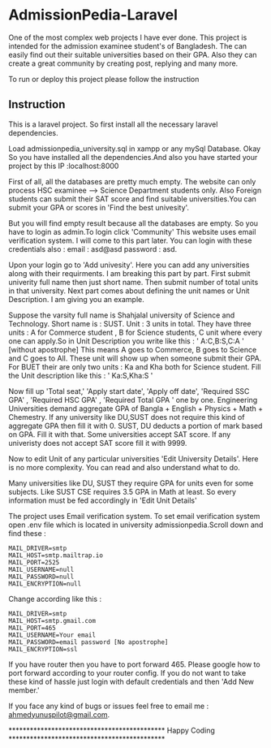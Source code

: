 # AdmissionPedia-Laravel
One of the most complex web projects I have ever done. This project is intended for the admission examinee student's of Bangladesh.
The can easily find out their suitable universities based on their GPA.
Also they can create a great community by creating post, replying and many more.

To run or deploy this project please follow the instruction
## Instruction
This is a laravel project. So first install all the necessary laravel dependencies.

Load admissionpedia_university.sql in xampp or any mySql Database.
Okay So you have installed all the dependencies.And also you have started your project by this IP :localhost:8000 

First of all, all the databases are pretty much empty. 
The website can only process HSC examinee --> Science Department students only. Also Foreign students can submit
their SAT score and find suitable universities.You can submit your GPA or scores in 'Find the best univesity'.

But you will find empty result because all the databases are empty. So you have to login as admin.To login click 'Community'
This website uses email verification system. I will come to this part later. You can login with these credentials
also :   email  : asd@asd   password : asd.

Upon your login go to 'Add univesity'. Here you can add any universities along with their requirments. I am breaking this part by part.
First submit univerity full name then just short name. Then submit number of total units in that university.
Next part comes about defining the unit names or Unit Description. I am giving you an example.

Suppose the varsity full name is Shahjalal university of Science and Technology. Short name is : SUST. Unit : 3 units in total.
They have three units : A for Commerce student , B for Science students, C unit where every one can apply.So 
in Unit Description you write like this :  ' A:C,B:S,C:A ' [without apostrophe] This means A goes to Commerce, B goes to Science and C goes to All. These unit will show up when someone submit their GPA. 
For BUET their are only two units : Ka and Kha both for Science student. Fill the Unit description like this :
' Ka:S,Kha:S '

Now fill up 'Total seat,' 'Apply start date', 'Apply off date', 'Required SSC GPA' ,  'Required HSC GPA' ,
'Required Total GPA ' one by one.
Engineering Universities demand aggregate GPA of Bangla + English + Physics + Math + Chemestry. If any 
university like DU,SUST does not require this kind of aggregate GPA then fill it with 0.
SUST, DU deducts a portion of mark based on GPA. Fill it with that. 
Some universities accept SAT score. If any univeristy does not accept SAT score fill it with 9999.


Now to edit Unit of any particular universities 'Edit University Details'. Here is no more complexity.
You can read and also understand what to do. 

Many universities like DU, SUST they require GPA for units even for some subjects. Like SUST CSE requires
3.5 GPA in Math at least. So every information must be fed accordingly in 'Edit Unit Details'


The project uses Email verification system. To set email verification system open .env file which is located in 
university admissionpedia.Scroll down and find these :

	MAIL_DRIVER=smtp
	MAIL_HOST=smtp.mailtrap.io
	MAIL_PORT=2525
	MAIL_USERNAME=null
	MAIL_PASSWORD=null
	MAIL_ENCRYPTION=null

	
Change according like this : 

	MAIL_DRIVER=smtp
	MAIL_HOST=smtp.gmail.com
	MAIL_PORT=465
	MAIL_USERNAME=Your email
	MAIL_PASSWORD=email password [No apostrophe]
	MAIL_ENCRYPTION=ssl
	
If you have router then you have to port forward 465. Please google how to port forward according to your router config. If you do not want to take these kind of hassle just login with default credentials and then 
'Add New member.'



If you face any kind of bugs or issues feel free to email me : ahmedyunuspilot@gmail.com.

******************************************** Happy Coding ********************************************

